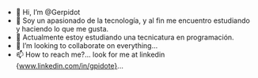 - 👋 Hi, I’m @Gerpidot
- 👀 Soy un apasionado de la tecnología, y al fin me encuentro estudiando y haciendo lo que me gusta.
- 🌱 Actualmente estoy estudiando una tecnicatura en programación.
- 💞️ I’m looking to collaborate on everything...
- 📫 How to reach me?... look for me at linkedin {www.linkedin.com/in/gpidote}...


